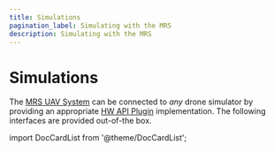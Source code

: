 ```yaml
---
title: Simulations
pagination_label: Simulating with the MRS
description: Simulating with the MRS
---
```


# Simulations

The [MRS UAV System](https://github.com/ctu-mrs/mrs_uav_system) can be connected to _any_ drone simulator by providing an appropriate [HW API Plugin](https://github.com/ctu-mrs/mrs_uav_hw_api) implementation.
The following interfaces are provided out-of-the box.

import DocCardList from '@theme/DocCardList';

<DocCardList />
